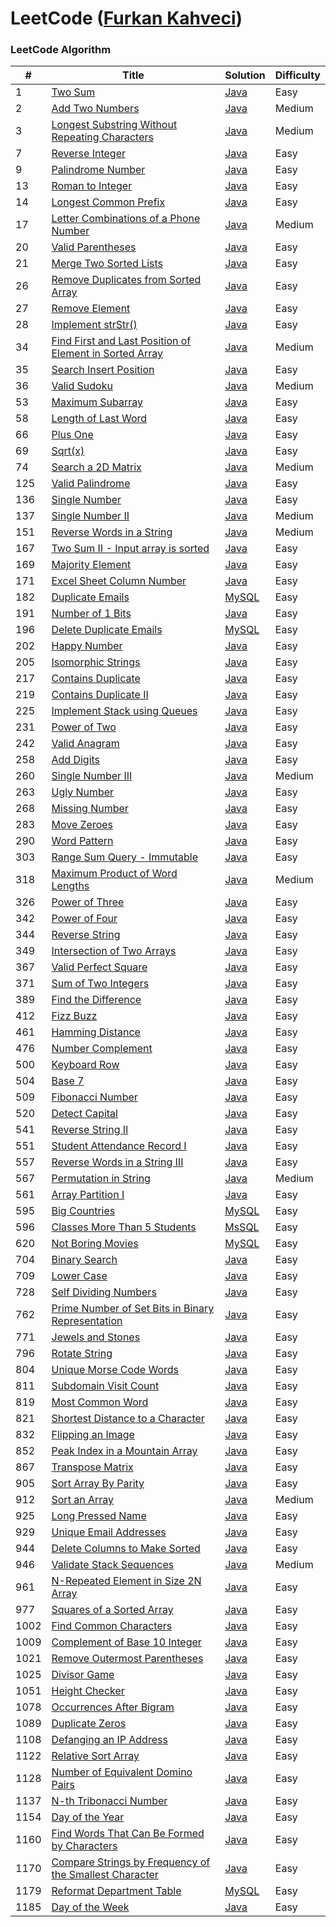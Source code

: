 LeetCode (<a href="https://leetcode.com/furkankahvecii/">Furkan Kahveci</a>)
========

### LeetCode Algorithm


| # | Title | Solution | Difficulty |
|---| ----- | -------- | ---------- |
|1|[Two Sum](https://leetcode.com/problems/two-sum/)| [Java](./algorithms/0001%20-%20Two%20Sum.java)|Easy|
|2|[Add Two Numbers](https://leetcode.com/problems/add-two-numbers/)| [Java](./algorithms/0002%20-%20Add%20Two%20Numbers.java)|Medium|
|3|[Longest Substring Without Repeating Characters](https://leetcode.com/problems/longest-substring-without-repeating-characters/)| [Java](./algorithms/0003%20-%20Longest%20Substring%20Without%20Repeating%20Characters.java)|Medium|
|7|[Reverse Integer](https://leetcode.com/problems/reverse-integer/)| [Java](./algorithms/0007%20-%20Reverse%20Integer.java)|Easy|
|9|[Palindrome Number](https://leetcode.com/problems/palindrome-number/)| [Java](./algorithms/0009%20-%20Palindrome%20Number.java)|Easy|
|13|[Roman to Integer](https://leetcode.com/problems/roman-to-integer/)| [Java](./algorithms/0013%20-%20Roman%20to%20Integer.java)|Easy|
|14|[Longest Common Prefix](https://leetcode.com/problems/longest-common-prefix/)| [Java](./algorithms/0014%20-%20Longest%20Common%20Prefix.java)|Easy|
|17|[Letter Combinations of a Phone Number](https://leetcode.com/problems/letter-combinations-of-a-phone-number/)| [Java](./algorithms/0017%20-%20Letter%20Combinations%20of%20a%20Phone%20Number.java)|Medium|
|20|[Valid Parentheses](https://leetcode.com/problems/valid-parentheses/)| [Java](./algorithms/0020%20-%20Valid%20Parantheses.java)|Easy|
|21|[Merge Two Sorted Lists](https://leetcode.com/problems/merge-two-sorted-lists/)| [Java](./algorithms/0021%20-%20Merge%20Two%20Sorted%20Lists.java)|Easy|
|26|[Remove Duplicates from Sorted Array](https://leetcode.com/problems/remove-duplicates-from-sorted-array/)| [Java](./algorithms/0026%20-%20Remove%20Duplicates%20from%20Sorted%20Array.java)|Easy|
|27|[Remove Element](https://leetcode.com/problems/remove-element/)| [Java](./algorithms/0027%20-%20Remove%20Element.java)|Easy|
|28|[Implement strStr()](https://leetcode.com/problems/implement-strstr/)| [Java](./algorithms/0028%20-%20Implement%20strStr().java)|Easy|
|34|[Find First and Last Position of Element in Sorted Array](https://leetcode.com/problems/find-first-and-last-position-of-element-in-sorted-array/)| [Java](./algorithms/0034%20-%20Find%20First%20and%20Last%20Position%20of%20Element%20in%20Sorted%20Array.java)|Medium|
|35|[Search Insert Position](https://leetcode.com/problems/search-insert-position/)| [Java](./algorithms/0035%20-%20Search%20Insert%20Position.java)|Easy|
|36|[Valid Sudoku](https://leetcode.com/problems/valid-sudoku/)| [Java](./algorithms/0036%20-%20Valid%20Sudoku.java)|Medium|
|53|[Maximum Subarray](https://leetcode.com/problems/maximum-subarray/)| [Java](./algorithms/0053%20-%20%20Maximum%20Subarray.java)|Easy|
|58|[Length of Last Word](https://leetcode.com/problems/length-of-last-word/)| [Java](./algorithms/0058%20-%20Length%20of%20Last%20Word.java)|Easy|
|66|[Plus One](https://leetcode.com/problems/plus-one/)| [Java](./algorithms/0066%20-%20Plus%20One.java)|Easy|
|69|[Sqrt(x)](https://leetcode.com/problems/sqrtx/)| [Java](./algorithms/0069%20-%20Sqrt(x).java)|Easy|
|74|[Search a 2D Matrix](https://leetcode.com/problems/search-a-2d-matrix/)| [Java](./algorithms/0074%20-%20Search%20a%202D%20Matrix.java)|Medium|
|125|[Valid Palindrome](https://leetcode.com/problems/valid-palindrome/)| [Java](./algorithms/0125%20-%20Valid%20Palindrome.java)|Easy|
|136|[Single Number](https://leetcode.com/problems/single-number/)| [Java](./algorithms/0136%20-%20Single%20Number.java)|Easy|
|137|[Single Number II](https://leetcode.com/problems/single-number-ii/)| [Java](./algorithms/0137%20-%20Single%20Number%20II.java)|Medium|
|151|[Reverse Words in a String](https://leetcode.com/problems/reverse-words-in-a-string/)| [Java](./algorithms/0151%20-%20Reverse%20Words%20in%20a%20String.java)|Medium|
|167|[Two Sum II - Input array is sorted](https://leetcode.com/problems/two-sum-ii-input-array-is-sorted/)| [Java](./algorithms/0167%20-%20Two%20Sum%20II.java)|Easy|
|169|[Majority Element](https://leetcode.com/problems/majority-element/)| [Java](./algorithms/0169%20-%20Majority%20Element.java)|Easy|
|171|[Excel Sheet Column Number](https://leetcode.com/problems/excel-sheet-column-number/)| [Java](./algorithms/0171%20-%20Excel%20Sheet%20Column%20Number.java)|Easy|
|182|[Duplicate Emails](https://leetcode.com/problems/duplicate-emails/)| [MySQL](./algorithms/0182%20-%20Duplicate%20Emails.java)|Easy|
|191|[Number of 1 Bits](https://leetcode.com/problems/number-of-1-bits/)| [Java](./algorithms/0191%20-%20Number%20of%201%20Bits.java)|Easy|
|196|[Delete Duplicate Emails](https://leetcode.com/problems/delete-duplicate-emails/)| [MySQL](./0196%20-%20Delete%20Duplicate%20Emails.java)|Easy|
|202|[Happy Number](https://leetcode.com/problems/happy-number/)| [Java](./algorithms/0202%20-%20Happy%20Number.java)|Easy|
|205|[Isomorphic Strings](https://leetcode.com/problems/isomorphic-strings/)| [Java](./algorithms/0205%20-%20Isomorphic%20Strings.java)|Easy|
|217|[Contains Duplicate](https://leetcode.com/problems/contains-duplicate/)| [Java](./algorithms/0217%20-%20Contains%20Duplicate.java)|Easy|
|219|[Contains Duplicate II](https://leetcode.com/problems/contains-duplicate-ii/)| [Java](./algorithms/0219%20-%20Contains%20Duplicate%20II.java)|Easy|
|225|[Implement Stack using Queues](https://leetcode.com/problems/implement-stack-using-queues/)| [Java](./algorithms/0225%20-%20Implement%20Stack%20using%20Queues.java)|Easy|
|231|[Power of Two](https://leetcode.com/problems/power-of-two/)| [Java](./algorithms/0231%20-%20Power%20of%20Two.java)|Easy|
|242|[Valid Anagram](https://leetcode.com/problems/valid-anagram/)| [Java](./algorithms/0242%20-%20Valid%20Anagram.java)|Easy|
|258|[Add Digits](https://leetcode.com/problems/add-digits/)| [Java](./algorithms/0258%20-%20Add%20Digits.java)|Easy|
|260|[Single Number III](https://leetcode.com/problems/single-number-iii/)| [Java](./algorithms/0260%20-%20Single%20Number%20III.java)|Medium|
|263|[Ugly Number](https://leetcode.com/problems/ugly-number/)| [Java](./algorithms/0263%20-%20Ugly%20Number.java)|Easy|
|268|[Missing Number](https://leetcode.com/problems/missing-number/)| [Java](./algorithms/0268%20-%20Missing%20Number.java)|Easy|
|283|[Move Zeroes](https://leetcode.com/problems/move-zeroes/)| [Java](./algorithms/0283%20-%20Move%20Zeroes.java)|Easy|
|290|[Word Pattern](https://leetcode.com/problems/sum-of-two-integers/) | [Java](./algorithms/0290%20-%20Word%20Pattern.java)|Easy|
|303|[Range Sum Query - Immutable](https://leetcode.com/problems/range-sum-query-immutable/)| [Java](./algorithms/0303%20-%20Range%20Sum%20Query%20-%20Immutable.java)|Easy|
|318|[Maximum Product of Word Lengths](https://leetcode.com/problems/maximum-product-of-word-lengths/)| [Java](./algorithms/0318%20-%20Maximum%20Product%20of%20Word%20Lengths.java)|Medium|
|326|[Power of Three](https://leetcode.com/problems/power-of-three/) | [Java](./algorithms/0326%20-%20Power%20of%20Three.java)|Easy|
|342|[Power of Four](https://leetcode.com/problems/power-of-four/) | [Java](./algorithms/0342%20-%20Power%20of%20Four.java)|Easy|
|344|[Reverse String](https://leetcode.com/problems/reverse-string/) | [Java](./algorithms/0344%20-%20Reverse%20String.java)|Easy|
|349|[Intersection of Two Arrays](https://leetcode.com/problems/intersection-of-two-arrays/)| [Java](./algorithms/0349%20-%20Intersection%20of%20Two%20Arrays.java)|Easy|
|367|[Valid Perfect Square](https://leetcode.com/problems/valid-perfect-square/) | [Java](./algorithms/0367%20-%20Valid%20Perfect%20Square.java)|Easy|
|371|[Sum of Two Integers](https://leetcode.com/problems/sum-of-two-integers/) | [Java](./algorithms/0371%20-%20Sum%20of%20Two%20Integers.java)|Easy|
|389|[Find the Difference](https://leetcode.com/problems/find-the-difference/) | [Java](./algorithms/0389%20-%20Find%20the%20Difference.java)|Easy|
|412|[Fizz Buzz](https://leetcode.com/problems/fizz-buzz/) | [Java](./algorithms/0412%20-%20Fizz%20Buzz.java)|Easy|
|461|[Hamming Distance](https://leetcode.com/problems/hamming-distance/) | [Java](./algorithms/0461%20-%20Hamming%20Distance.java)|Easy|
|476|[Number Complement](https://leetcode.com/problems/number-complement/) | [Java](./algorithms/0476%20-%20Number%20Complement.java)|Easy|
|500|[Keyboard Row](https://leetcode.com/problems/keyboard-row/) | [Java](./algorithms/0500%20-%20%20Keyboard%20Row.java)|Easy|
|504|[Base 7](https://leetcode.com/problems/base-7/) | [Java](./algorithms/0504%20-%20Base%207.java)|Easy|
|509|[Fibonacci Number](https://leetcode.com/problems/fibonacci-number/) | [Java](./algorithms/0509%20-%20%20Fibonacci%20Number.java)|Easy|
|520|[Detect Capital](https://leetcode.com/problems/detect-capital/)| [Java](./algorithms/0520%20-%20Detect%20Capital.java)|Easy|
|541|[Reverse String II](https://leetcode.com/problems/reverse-string-ii/)| [Java](./algorithms/0541%20-%20Reverse%20String%20II.java)|Easy|
|551|[Student Attendance Record I](https://leetcode.com/problems/student-attendance-record-i/)| [Java](./algorithms/0551%20-%20Student%20Attendance%20Record%20I.java)|Easy|
|557|[Reverse Words in a String III](https://leetcode.com/problems/reverse-words-in-a-string-iii/) | [Java](./algorithms/0557%20-%20Reverse%20Words%20in%20a%20String%20III.java)|Easy|
|567|[Permutation in String](https://leetcode.com/problems/permutation-in-string/) | [Java](./algorithms/0567%20-%20Permutation%20in%20String.java)|Medium|
|561|[Array Partition I](https://leetcode.com/problems/array-partition-i/) | [Java](./algorithms/0561%20-%20Array%20Partition%20I.java)|Easy|
|595|[Big Countries](https://leetcode.com/problems/big-countries/) | [MySQL](./algorithms/0595%20-%20Big%20Countries.java)|Easy|
|596|[Classes More Than 5 Students](https://leetcode.com/problems/classes-more-than-5-students/)| [MsSQL](./algorithms/0596%20-%20Classes%20More%20Than%205%20Students.java)|Easy|
|620|[Not Boring Movies](https://leetcode.com/problems/not-boring-movies/) | [MySQL](./algorithms/0620%20-%20Not%20Boring%20Movies.java)|Easy|
|704|[Binary Search](https://leetcode.com/problems/binary-search/) | [Java](./algorithms/0704%20-%20Binary%20Search.java)|Easy|
|709|[Lower Case](https://leetcode.com/problems/to-lower-case/) | [Java](./algorithms/0709%20-%20Lower%20Case.java)|Easy|
|728|[Self Dividing Numbers](https://leetcode.com/problems/self-dividing-numbers/) | [Java](./algorithms/0728%20-%20Self%20Dividing%20Numbers.java)|Easy|
|762|[Prime Number of Set Bits in Binary Representation](https://leetcode.com/problems/prime-number-of-set-bits-in-binary-representation/) | [Java](./algorithms/0762%20-%20Prime%20Number%20of%20Set%20Bits%20in%20Binary%20Representation.java)|Easy|
|771|[Jewels and Stones](https://leetcode.com/problems/jewels-and-stones/) | [Java](./algorithms/0771%20-%20Jewels%20and%20Stones.java)|Easy|
|796|[Rotate String](https://leetcode.com/problems/rotate-string/) | [Java](./algorithms/0796%20-%20Rotate%20String.java)|Easy|
|804|[Unique Morse Code Words](https://leetcode.com/problems/unique-morse-code-words/) | [Java](./algorithms/0804%20-%20Unique%20Morse%20Code%20Words.java)|Easy|
|811|[Subdomain Visit Count](https://leetcode.com/problems/subdomain-visit-count/) | [Java](./algorithms/0811%20-%20Subdomain%20Visit%20Count.java)|Easy|
|819|[Most Common Word](https://leetcode.com/problems/most-common-word/) | [Java](./algorithms/0819%20-%20Most%20Common%20Word.java)|Easy|
|821|[Shortest Distance to a Character](https://leetcode.com/problems/shortest-distance-to-a-character/) | [Java](./algorithms/0821%20-%20Shortest%20Distance%20to%20a%20Character.java)|Easy|
|832|[Flipping an Image](https://leetcode.com/problems/flipping-an-image/) | [Java](./algorithms/0832%20-%20Flipping%20an%20Image.java)|Easy|
|852|[Peak Index in a Mountain Array](https://leetcode.com/problems/peak-index-in-a-mountain-array/) | [Java](./algorithms/0852%20-%20Peak%20Index%20in%20a%20Mountain%20Array.java)|Easy|
|867|[Transpose Matrix](https://leetcode.com/problems/transpose-matrix/) | [Java](./algorithms/0867%20-%20Transpose%20Matrix.java)|Easy|
|905|[Sort Array By Parity](https://leetcode.com/problems/sort-array-by-parity/) | [Java](./algorithms/0905%20-%20Sort%20Array%20By%20Parity.java)|Easy|
|912|[Sort an Array](https://leetcode.com/problems/sort-an-array/) | [Java](./algorithms/0912%20-%20Sort%20an%20Array.java)|Medium|
|925|[Long Pressed Name](https://leetcode.com/problems/long-pressed-name/) | [Java](./algorithms/0925%20-%20Long%20Pressed%20Name.java)|Easy|
|929|[Unique Email Addresses](https://leetcode.com/problems/unique-email-addresses/) | [Java](./algorithms/0929%20-%20Unique%20Email%20Addresses.java)|Easy|
|944|[Delete Columns to Make Sorted](https://leetcode.com/problems/delete-columns-to-make-sorted/) | [Java](./algorithms/0944%20-%20Delete%20Columns%20to%20Make%20Sorted.java)|Easy|
|946|[Validate Stack Sequences](https://leetcode.com/problems/validate-stack-sequences/) | [Java](./algorithms/0946%20-%20Validate%20Stack%20Sequences.java)|Medium|
|961|[N-Repeated Element in Size 2N Array](https://leetcode.com/problems/n-repeated-element-in-size-2n-array/) | [Java](./algorithms/0961%20-%20N-Repeated%20Element%20in%20Size%202N%20Array.java)|Easy|
|977|[Squares of a Sorted Array](https://leetcode.com/problems/squares-of-a-sorted-array/) | [Java](./algorithms/0977%20-%20Squares%20of%20a%20Sorted%20Array.java)|Easy|
|1002|[Find Common Characters](https://leetcode.com/problems/find-common-characters/) | [Java](./algorithms/1002%20-%20Find%20Common%20Characters.java)|Easy|
|1009|[Complement of Base 10 Integer](https://leetcode.com/problems/complement-of-base-10-integer/) | [Java](./algorithms/1009%20-%20Complement%20of%20Base%2010%20Integer.java)|Easy|
|1021|[Remove Outermost Parentheses](https://leetcode.com/problems/remove-outermost-parentheses/) | [Java](./algorithms/1021%20-%20Remove%20Outermost%20Parentheses.java)|Easy|
|1025|[Divisor Game](https://leetcode.com/problems/divisor-game/)| [Java](./algorithms/1025%20-%20Divisor%20Game.java)|Easy|
|1051|[Height Checker](https://leetcode.com/problems/height-checker/) | [Java](./algorithms/1051%20-%20Height%20Checker.java)|Easy|
|1078|[Occurrences After Bigram](https://leetcode.com/problems/occurrences-after-bigram/) | [Java](./algorithms/1078%20-%20Occurrences%20After%20Bigram.java)|Easy|
|1089|[Duplicate Zeros](https://leetcode.com/problems/duplicate-zeros/) | [Java](./algorithms/1089%20-%20Duplicate%20Zeros.java)|Easy|
|1108|[Defanging an IP Address](https://leetcode.com/problems/defanging-an-ip-address/) | [Java](./algorithms/1108%20-%20Defanging%20an%20IP%20Address.java)|Easy|
|1122|[Relative Sort Array](https://leetcode.com/problems/relative-sort-array/) | [Java](./algorithms/1122%20-%20Relative%20Sort%20Array.java)|Easy|
|1128|[Number of Equivalent Domino Pairs](https://leetcode.com/problems/number-of-equivalent-domino-pairs/) | [Java](./algorithms/1128%20-%20Number%20of%20Equivalent%20Domino%20Pairs.java)|Easy|
|1137|[N-th Tribonacci Number](https://leetcode.com/problems/n-th-tribonacci-number/) | [Java](./algorithms/1137%20-%20N-th%20Tribonacci%20Number.java)|Easy|
|1154|[Day of the Year](https://leetcode.com/problems/day-of-the-year/) | [Java](./algorithms/1154%20-%20Day%20of%20the%20Year.java)|Easy|
|1160|[Find Words That Can Be Formed by Characters](https://leetcode.com/problems/find-words-that-can-be-formed-by-characters/) | [Java](./algorithms/1160%20-%20Find%20Words%20That%20Can%20Be%20Formed%20by%20Characters.java)|Easy|
|1170|[Compare Strings by Frequency of the Smallest Character](https://leetcode.com/problems/compare-strings-by-frequency-of-the-smallest-character/) | [Java](./algorithms/1170%20-%20Compare%20Strings%20by%20Frequency%20of%20the%20Smallest%20Character.java)|Easy|
|1179|[Reformat Department Table](https://leetcode.com/problems/reformat-department-table/) | [MySQL](./algorithms/1179%20-%20Reformat%20Department%20Table.java)|Easy|
|1185|[Day of the Week](https://leetcode.com/problems/day-of-the-week/) | [Java](./algorithms/1185%20-%20Day%20of%20the%20Week.java)|Easy|



